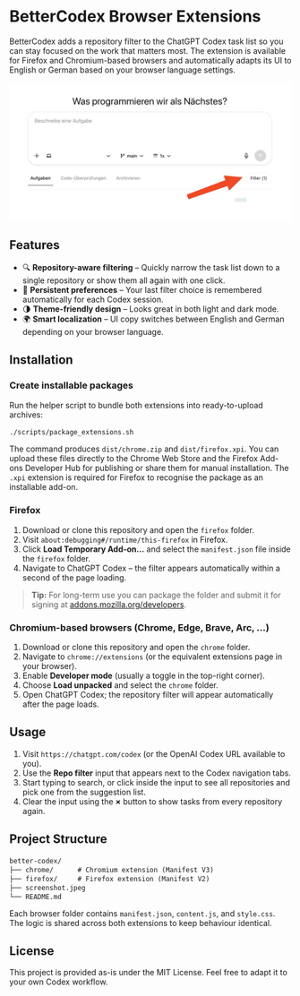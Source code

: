 # BetterCodex Browser Extensions

BetterCodex adds a repository filter to the ChatGPT Codex task list so you can stay focused on the work that matters most. The extension is available for Firefox and Chromium-based browsers and automatically adapts its UI to English or German based on your browser language settings.

![BetterCodex repository filter screenshot](screenshot.jpeg)

## Features

- 🔍 **Repository-aware filtering** – Quickly narrow the task list down to a single repository or show them all again with one click.
- 💾 **Persistent preferences** – Your last filter choice is remembered automatically for each Codex session.
- 🌗 **Theme-friendly design** – Looks great in both light and dark mode.
- 🌍 **Smart localization** – UI copy switches between English and German depending on your browser language.

## Installation

### Create installable packages

Run the helper script to bundle both extensions into ready-to-upload archives:

```bash
./scripts/package_extensions.sh
```

The command produces `dist/chrome.zip` and `dist/firefox.xpi`. You can upload these files directly to the Chrome Web Store and the Firefox Add-ons Developer Hub for publishing or share them for manual installation. The `.xpi` extension is required for Firefox to recognise the package as an installable add-on.

### Firefox

1. Download or clone this repository and open the `firefox` folder.
2. Visit `about:debugging#/runtime/this-firefox` in Firefox.
3. Click **Load Temporary Add-on…** and select the `manifest.json` file inside the `firefox` folder.
4. Navigate to ChatGPT Codex – the filter appears automatically within a second of the page loading.

> **Tip:** For long-term use you can package the folder and submit it for signing at [addons.mozilla.org/developers](https://addons.mozilla.org/developers).

### Chromium-based browsers (Chrome, Edge, Brave, Arc, …)

1. Download or clone this repository and open the `chrome` folder.
2. Navigate to `chrome://extensions` (or the equivalent extensions page in your browser).
3. Enable **Developer mode** (usually a toggle in the top-right corner).
4. Choose **Load unpacked** and select the `chrome` folder.
5. Open ChatGPT Codex; the repository filter will appear automatically after the page loads.

## Usage

1. Visit `https://chatgpt.com/codex` (or the OpenAI Codex URL available to you).
2. Use the **Repo filter** input that appears next to the Codex navigation tabs.
3. Start typing to search, or click inside the input to see all repositories and pick one from the suggestion list.
4. Clear the input using the **×** button to show tasks from every repository again.

## Project Structure

```
better-codex/
├── chrome/      # Chromium extension (Manifest V3)
├── firefox/     # Firefox extension (Manifest V2)
├── screenshot.jpeg
└── README.md
```

Each browser folder contains `manifest.json`, `content.js`, and `style.css`. The logic is shared across both extensions to keep behaviour identical.

## License

This project is provided as-is under the MIT License. Feel free to adapt it to your own Codex workflow.
